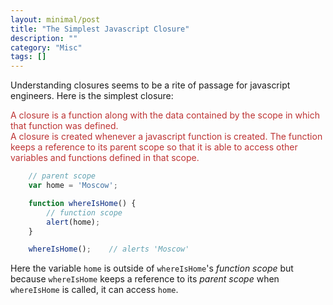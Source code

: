 ```yaml
---
layout: minimal/post
title: "The Simplest Javascript Closure"
description: ""
category: "Misc"
tags: []
---
```


Understanding closures seems to be a rite of passage for javascript engineers.
Here is the simplest closure:

<span style='color:rgb(189, 51, 51);'>
    A closure is a function along with the data contained by the scope in which that function was defined.
    <br>
    A closure is created whenever a javascript function is created. The function keeps a reference to its parent scope so that it is able to access other variables and functions defined in that scope.
</span>

```javascript
    // parent scope
    var home = 'Moscow';

    function whereIsHome() {
        // function scope
        alert(home);
    }

    whereIsHome();    // alerts 'Moscow'
```

Here the variable `home` is outside of `whereIsHome`'s *function scope* but because `whereIsHome` keeps a reference to its *parent scope* when `whereIsHome` is called, it can access `home`.

